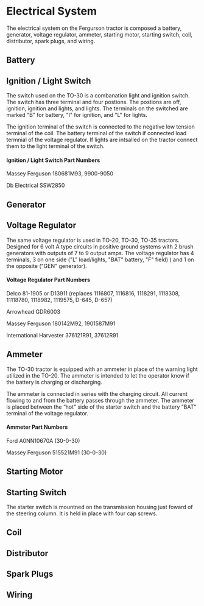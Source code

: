 # Electrical System

The electrical system on the Fergurson tractor is composed a battery, generator, voltage regulator, ammeter, starting motor, starting switch, coil, distributor, spark plugs, and wiring. 


## Battery

## Ignition / Light Switch

The switch used on the TO-30 is a combanation light and ignition switch.  The switch has three terminal and four postions.  The postions are off, ignition, ignition and lights, and lights. The terminals on the switched are marked "B" for battery, "I" for ignition, and "L" for lights.

The ignition terminal of the switch is connected to the negative low tension terminal of the coil.  The battery terminal of the switch if connected load termnial of the voltage regulator.  If lights are intsalled on the tractor connect them to the light terminal of the switch.

#### Ignition / Light Switch Part Numbers
Massey Ferguson 180681M93, 9900-9050

Db Electrical SSW2850

## Generator

## Voltage Regulator

The same voltage regulator is used in TO-20, TO-30, TO-35 tractors. Designed for 6 volt A type circuits in positive ground systems with 2 brush generators with outputs of 7 to 9 output amps. The voltage regulator has 4 terminals, 3 on one side ("L" load/lights, "BAT" battery, "F" field) ) and 1 on the opposite ("GEN" generator).

#### Voltage Regulator Part Numbers
Delco 81-1905 or D13911 (replaces 1116807, 1116816, 1118291, 1118308, 11118780, 1118982, 1119575, D-645, D-657)

Arrowhead GDR6003

Massey Ferguson	180142M92, 1901587M91

International Harvester 376121R91, 37612R91

## Ammeter
The TO-30 tractor is equipped with an ammeter in place of the warning light utilized in the TO-20.  The ammeter is intended to let the operator know if the battery is charging or discharging.  

The ammeter is connected in series with the charging circuit.  All current flowing to and from the battery passes through the ammeter.  The ammeter is placed between the “hot” side of the starter switch and the battery ”BAT” terminal of the voltage regulator.   

#### Ammeter Part Numbers
Ford A0NN10670A (30-0-30)

Massey Ferguson 515521M91 (30-0-30)

## Starting Motor

## Starting Switch

The starter switch is mountned on the transmission housing just foward of the steering column.  It is held in place with four cap screws.

## Coil

## Distributor

## Spark Plugs

## Wiring 



